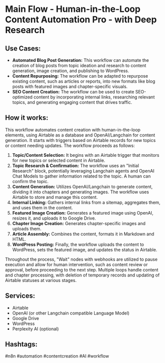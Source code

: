 # Main Flow - Human-in-the-Loop Content Automation Pro - with Deep Research

## Use Cases:

- **Automated Blog Post Generation:** This workflow can automate the creation of blog posts from topic ideation and research to content generation, image creation, and publishing to WordPress.
- **Content Repurposing:** The workflow can be adapted to repurpose existing content, such as articles or reports, into new formats like blog posts with featured images and chapter-specific visuals.
- **SEO Content Creation:** The workflow can be used to create SEO-optimized content by incorporating internal links, researching relevant topics, and generating engaging content that drives traffic.

## How it works:

This workflow automates content creation with human-in-the-loop elements, using Airtable as a database and OpenAI/Langchain for content generation. It starts with triggers based on Airtable records for new topics or content needing updates. The workflow proceeds as follows:

1.  **Topic/Content Selection:** It begins with an Airtable trigger that monitors for new topics or selected content in Airtable.
2.  **Topic Research & Confirmation:** The workflow uses an "Initial Research" block, potentially leveraging Langchain agents and OpenAI Chat Models to gather information related to the topic. A human can confirm the topic.
3.  **Content Generation:** Utilizes OpenAI/Langchain to generate content, dividing it into chapters and generating images. The workflow uses Airtable to store and manage this content.
4.  **Internal Linking:** Gathers internal links from a sitemap, aggregates them, and uses them in the content.
5.  **Featured Image Creation:** Generates a featured image using OpenAI, resizes it, and uploads it to Google Drive.
6.  **Chapter Image Creation:** Generates chapter-specific images and uploads them.
7.  **Article Assembly:** Combines the content, formats it in Markdown and HTML.
8.  **WordPress Posting:** Finally, the workflow uploads the content to WordPress, sets the featured image, and updates the status in Airtable.

Throughout the process, "Wait" nodes with webhooks are utilized to pause execution and allow for human intervention, such as content review or approval, before proceeding to the next step. Multiple loops handle content and chapter processing, with deletion of temporary records and updating of Airtable statuses at various stages.

## Services:

-   Airtable
-   OpenAI (or other Langchain compatible Language Model)
-   Google Drive
-   WordPress
-   Perplexity AI (optional)

## Hashtags:

#n8n #automation #contentcreation #AI #workflow